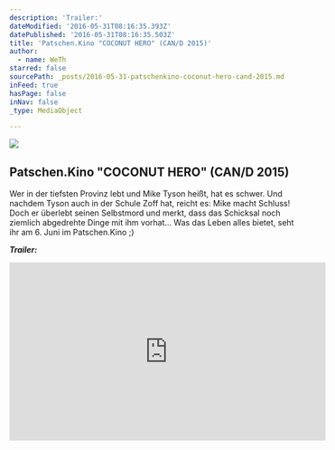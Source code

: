 ```yaml
---
description: 'Trailer:'
dateModified: '2016-05-31T08:16:35.393Z'
datePublished: '2016-05-31T08:16:35.503Z'
title: 'Patschen.Kino "COCONUT HERO" (CAN/D 2015)'
author:
  - name: WeTh
starred: false
sourcePath: _posts/2016-05-31-patschenkino-coconut-hero-cand-2015.md
inFeed: true
hasPage: false
inNav: false
_type: MediaObject

---
```

<article style=""><img src="https://the-grid-user-content.s3-us-west-2.amazonaws.com/fd30a93c-65aa-4cea-b7a8-3d4124b32e09.jpg" /><h1>Patschen.Kino "COCONUT HERO" (CAN/D 2015)</h1><p>Wer in der tiefsten Provinz lebt und Mike Tyson heißt, hat es schwer. Und nachdem Tyson auch in der Schule Zoff hat, reicht es: Mike macht Schluss! Doch er überlebt seinen Selbstmord und merkt, dass das Schicksal noch ziemlich abgedrehte Dinge mit ihm vorhat... Was das Leben alles bietet, seht ihr am 6. Juni im Patschen.Kino ;)</p></article>

_**Trailer:**_

<iframe width="560" height="315" src="https://www.youtube.com/embed/L5XizqFR\_zo" frameborder="0" allowfullscreen\></iframe\>